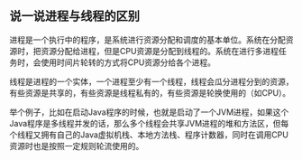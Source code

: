 ## 说一说进程与线程的区别

进程是一个执行中的程序，是系统进行资源分配和调度的基本单位。系统在分配资源时，把资源分配给进程，但是CPU资源是分配到线程的。系统在进行多进程任务时，会使用时间片轮转的方式将CPU资源分给各个进程。

线程是进程的一个实体，一个进程至少有一个线程，线程会瓜分进程分到的资源，有些资源是共享的，有些资源是线程私有的，有些资源是轮换使用的（如CPU）。

举个例子，比如在启动Java程序的时候，也就是启动了一个JVM进程，如果这个Java程序是多线程并发的话，那么多个线程会共享JVM进程的堆和方法区，但每个线程又拥有自己的Java虚拟机栈、本地方法栈、程序计数器，同时在调用CPU资源时也是按照一定规则轮流使用的。

